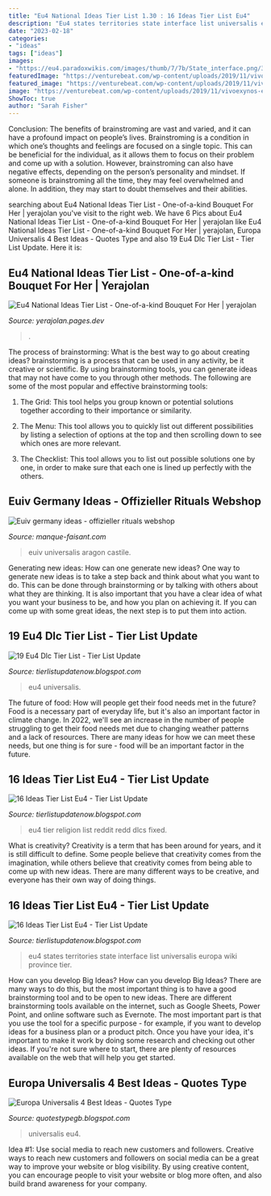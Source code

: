 ```yaml
---
title: "Eu4 National Ideas Tier List 1.30 : 16 Ideas Tier List Eu4"
description: "Eu4 states territories state interface list universalis europa wiki province tier"
date: "2023-02-18"
categories:
- "ideas"
tags: ["ideas"]
images:
- "https://eu4.paradoxwikis.com/images/thumb/7/7b/State_interface.png/300px-State_interface.png"
featuredImage: "https://venturebeat.com/wp-content/uploads/2019/11/vivoexynos-e1573227653262.jpg"
featured_image: "https://venturebeat.com/wp-content/uploads/2019/11/vivoexynos-e1573227653262.jpg"
image: "https://venturebeat.com/wp-content/uploads/2019/11/vivoexynos-e1573227653262.jpg"
ShowToc: true
author: "Sarah Fisher"
---
```



Conclusion: The benefits of brainstroming are vast and varied, and it can have a profound impact on people’s lives.
Brainstroming is a condition in which one’s thoughts and feelings are focused on a single topic. This can be beneficial for the individual, as it allows them to focus on their problem and come up with a solution. However, brainstroming can also have negative effects, depending on the person’s personality and mindset. If someone is brainstroming all the time, they may feel overwhelmed and alone. In addition, they may start to doubt themselves and their abilities.

	

		
searching about Eu4 National Ideas Tier List - One-of-a-kind Bouquet For Her | yerajolan you've visit to the right web. We have 6 Pics about Eu4 National Ideas Tier List - One-of-a-kind Bouquet For Her | yerajolan like Eu4 National Ideas Tier List - One-of-a-kind Bouquet For Her | yerajolan, Europa Universalis 4 Best Ideas - Quotes Type and also 19 Eu4 Dlc Tier List - Tier List Update. Here it is:
		
    
## Eu4 National Ideas Tier List - One-of-a-kind Bouquet For Her | Yerajolan

<img loading=lazy src="https://venturebeat.com/wp-content/uploads/2019/11/vivoexynos-e1573227653262.jpg" onerror="this.onerror=null;this.src='https://tse4.mm.bing.net/th?id=OIP.oTbiObz3bFvUIhbHnSiY5wHaEK&amp;pid=15.1';" alt="Eu4 National Ideas Tier List - One-of-a-kind Bouquet For Her | yerajolan">

_Source: yerajolan.pages.dev_

>. 

	

The process of brainstorming: What is the best way to go about creating ideas?
brainstorming is a process that can be used in any activity, be it creative or scientific. By using brainstorming tools, you can generate ideas that may not have come to you through other methods. The following are some of the most popular and effective brainstorming tools:
1. The Grid: This tool helps you group known or potential solutions together according to their importance or similarity.

2. The Menu: This tool allows you to quickly list out different possibilities by listing a selection of options at the top and then scrolling down to see which ones are more relevant.

3. The Checklist: This tool allows you to list out possible solutions one by one, in order to make sure that each one is lined up perfectly with the others.

    
## Euiv Germany Ideas - Offizieller Rituals Webshop

<img loading=lazy src="https://manque-faisant.com/fhfjr/2ezj34j8UlPUZ3PWbZhlkAHaEK.jpg" onerror="this.onerror=null;this.src='https://tse1.mm.bing.net/th?id=OIP.iMBS4xNW4mbd1mOICOiU9AAAAA&amp;pid=15.1';" alt="Euiv germany ideas - offizieller rituals webshop">

_Source: manque-faisant.com_

>euiv universalis aragon castile. 

	

Generating new ideas: How can one generate new ideas?
One way to generate new ideas is to take a step back and think about what you want to do. This can be done through brainstorming or by talking with others about what they are thinking. It is also important that you have a clear idea of what you want your business to be, and how you plan on achieving it. If you can come up with some great ideas, the next step is to put them into action.

    
## 19 Eu4 Dlc Tier List - Tier List Update

<img loading=lazy src="https://steamcdn-a.akamaihd.net/steamcommunity/public/images/clans/4678173/6fb8b37e3e8f42eb7e038cf64a1bc28f7aaef73a.png" onerror="this.onerror=null;this.src='https://tse4.mm.bing.net/th?id=OIP.sVCtpqCloHcQlVwnbf-n6AHaGy&amp;pid=15.1';" alt="19 Eu4 Dlc Tier List - Tier List Update">

_Source: tierlistupdatenow.blogspot.com_

>eu4 universalis. 

	

The future of food: How will people get their food needs met in the future?
Food is a necessary part of everyday life, but it's also an important factor in climate change. In 2022, we'll see an increase in the number of people struggling to get their food needs met due to changing weather patterns and a lack of resources. There are many ideas for how we can meet these needs, but one thing is for sure - food will be an important factor in the future.

    
## 16 Ideas Tier List Eu4 - Tier List Update

<img loading=lazy src="https://i.redd.it/2sv96a9381l11.png" onerror="this.onerror=null;this.src='https://tse1.mm.bing.net/th?id=OIP.3xPd0KRBnPQMbICXTRc3LgAAAA&amp;pid=15.1';" alt="16 Ideas Tier List Eu4 - Tier List Update">

_Source: tierlistupdatenow.blogspot.com_

>eu4 tier religion list reddit redd dlcs fixed. 

	

What is creativity?
Creativity is a term that has been around for years, and it is still difficult to define. Some people believe that creativity comes from the imagination, while others believe that creativity comes from being able to come up with new ideas. There are many different ways to be creative, and everyone has their own way of doing things.

    
## 16 Ideas Tier List Eu4 - Tier List Update

<img loading=lazy src="https://eu4.paradoxwikis.com/images/thumb/7/7b/State_interface.png/300px-State_interface.png" onerror="this.onerror=null;this.src='https://tse4.mm.bing.net/th?id=OIP.A_Fzq4ZFFNOFYPpF4lQ4hQAAAA&amp;pid=15.1';" alt="16 Ideas Tier List Eu4 - Tier List Update">

_Source: tierlistupdatenow.blogspot.com_

>eu4 states territories state interface list universalis europa wiki province tier. 

	

How can you develop Big Ideas?
How can you develop Big Ideas? There are many ways to do this, but the most important thing is to have a good brainstorming tool and to be open to new ideas. There are different brainstorming tools available on the internet, such as Google Sheets, Power Point, and online software such as Evernote. The most important part is that you use the tool for a specific purpose - for example, if you want to develop ideas for a business plan or a product pitch. Once you have your idea, it's important to make it work by doing some research and checking out other ideas. If you're not sure where to start, there are plenty of resources available on the web that will help you get started.

    
## Europa Universalis 4 Best Ideas - Quotes Type

<img loading=lazy src="https://preview.redd.it/kqgm6fcsrcr51.png?auto=webp&amp;s=e7c17cec66fb6e3c25e36bf38837fe9b998b2fca" onerror="this.onerror=null;this.src='https://tse1.mm.bing.net/th?id=OIP.eRXeojjAZh7sKTg6SvhWKwHaDy&amp;pid=15.1';" alt="Europa Universalis 4 Best Ideas - Quotes Type">

_Source: quotestypegb.blogspot.com_

>universalis eu4. 

	

Idea #1: Use social media to reach new customers and followers.
Creative ways to reach new customers and followers on social media can be a great way to improve your website or blog visibility. By using creative content, you can encourage people to visit your website or blog more often, and also build brand awareness for your company.

